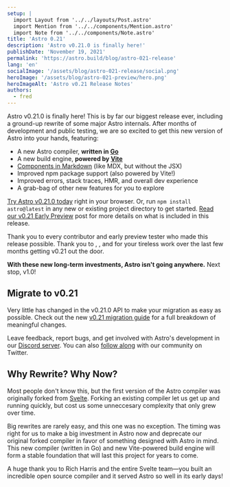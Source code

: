 ```yaml
---
setup: |
  import Layout from '../../layouts/Post.astro'
  import Mention from '../../components/Mention.astro'
  import Note from '../../components/Note.astro'
title: 'Astro 0.21'
description: 'Astro v0.21.0 is finally here!'
publishDate: 'November 19, 2021'
permalink: 'https://astro.build/blog/astro-021-release'
lang: 'en'
socialImage: '/assets/blog/astro-021-release/social.png'
heroImage: '/assets/blog/astro-021-preview/hero.png'
heroImageAlt: 'Astro v0.21 Release Notes'
authors: 
  - fred
---
```


Astro v0.21.0 is finally here! This is by far our biggest release ever, including a ground-up rewrite of some major Astro internals. After months of development and public testing, we are so excited to get this new version of Astro into your hands, featuring:

- A new Astro compiler, **written in [Go](https://golang.org/)**
- A new build engine, **powered by [Vite](http://vitejs.dev/)**
- [Components in Markdown](https://docs.astro.build/migration/0.21.0#components-in-markdown) (like MDX, but without the JSX)
- Improved npm package support (also powered by Vite!)
- Improved errors, stack traces, HMR, and overall dev experience
- A grab-bag of other new features for you to explore

[Try Astro v0.21.0 today](https://astro.new) right in your browser. Or, run `npm install astro@latest` in any new or existing project directory to get started. [Read our v0.21 Early Preview](/blog/astro-021-preview) post for more details on what is included in this release.

<p>
  Thank you to every contributor and early preview tester who made this release possible. Thank you to <Mention name="nate" />, <Mention name="matthew" />, and <Mention name="drew" /> for your tireless work over the last few months getting v0.21 out the door.
</p>

**With these new long-term investments, Astro isn't going anywhere.** Next stop, v1.0!

## Migrate to v0.21

Very little has changed in the v0.21.0 API to make your migration as easy as possible. Check out the new [v0.21 migration guide](https://docs.astro.build/migration/0.21.0) for a full breakdown of meaningful changes.

Leave feedback, report bugs, and get involved with Astro's development in our [Discord server](https://astro.build/chat). You can also [follow along](https://twitter.com/astrodotbuild) with our community on Twitter.

## Why Rewrite? Why Now?

Most people don't know this, but the first version of the Astro compiler was originally forked from [Svelte](https://svelte.dev/docs#Compile_time). Forking an existing compiler let us get up and running quickly, but cost us some unneccesary complexity that only grew over time.

Big rewrites are rarely easy, and this one was no exception. The timing was right for us to make a big investment in Astro now and deprecate our original forked compiler in favor of something designed with Astro in mind. This new compiler (written in Go) and new Vite-powered build engine will form a stable foundation that will last this project for years to come.

<Note type="tip">

A huge thank you to Rich Harris and the entire Svelte team&mdash;you built an incredible open source compiler and it served Astro so well in its early days!

</Note>
